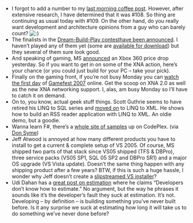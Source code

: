 -   I forgot to add a number to my [last morning coffee
    post](http://devhawk.net/2007/08/03/Morning+Coffee.aspx). However,
    after extensive research, I have determined that it was \#108. So
    thing are continuing as usual today with \#109. On the other hand,
    do you really want development and architecture opinions from a guy
    who can barely count?
    ![:)](http://devhawk.net/wp-includes/images/smilies/icon_smile.gif)
-   The finalists in the [Dream-Build-Play
    contest](http://www.dreambuildplay.com/)[have been
    announced](http://blogs.msdn.com/xna/archive/2007/08/03/dream-build-play-finalists-announced.aspx).
    I haven’t played any of them yet (some are [available for
    download](http://swampthingtom.blogspot.com/2007/08/congrats-to-dbp-winners.html))
    but they several of them sure look good.
-   And speaking of gaming, MS
    [announced](http://gamerscoreblog.com/team/archive/2007/08/06/PriceDropAug8FP.aspx)
    an Xbox 360 price drop yesterday. So if you want to get in on some
    of the XNA action, here’s your chance (or you could just build for
    your PC – take your pick).
-   Finally on the gaming front, if you’re not busy Monday you can
    [watch the first
    day](http://feeds.feedburner.com/~r/LetsKillDave/~3/141730154/gamefest-webcasts-keynote-plus-first-day-of-xna-game-studio-track.aspx)
    of [Gamefest 2007](http://www.xnagamefest.com/) online. Get the
    scoop on XNA 2.0 as well as the new XNA networking support. I, alas,
    am busy Monday so I’ll have to catch it on demand.
-   On to, you know, actual geek stuff things. Scott Guthrie seems to
    have retired his LINQ to SQL series and [moved
    on](http://weblogs.asp.net/scottgu/archive/2007/08/07/using-linq-to-xml-and-how-to-build-a-custom-rss-feed-reader-with-it.aspx)
    to LINQ to XML. He shows how to build an RSS reader application with
    LINQ to XML. An oldie demo, but a goodie.
-   Wanna learn F\#, there’s a [whole site of
    samples](http://www.codeplex.com/fsharpsamples) up on CodePlex. (via
    [Don
    Syme](http://blogs.msdn.com/dsyme/archive/2007/08/03/new-codeplex-project-f-programming-samples.aspx))
-   Jeff Atwood is annoyed at how many different products you have to
    install to get a current & complete setup of VS 2005. Of course, MS
    shipped two parts of that stack since VS05 shipped (TFS & DBPro),
    three service packs (VS05 SP1, SQL 05 SP2 and DBPro SR1) and a major
    OS upgrade (VS Vista update). Doesn’t the same thing happen with any
    shipping product after a few years? BTW, if this is such a huge
    hassle, I wonder why Jeff doesn’t create a [slipstreamed VS
    installer](http://blogs.msdn.com/heaths/archive/2006/12/16/slipstreaming-visual-studio-2005-service-pack-1.aspx)?
-   Udi Dahan has a [great post on
    estimation](http://udidahan.weblogs.us/2007/08/06/dont-trust-developers-with-project-management/)
    where he claims “Developers don’t know how to estimate.” No
    argument, but the way he phrases it sounds like it’s the developer’s
    fault they suck at estimation. It’s not. Developing – by definition
    – is building something you’ve never built before. Is it any
    surprise we suck at estimating how long it will take us to do
    something we’ve never done before?

